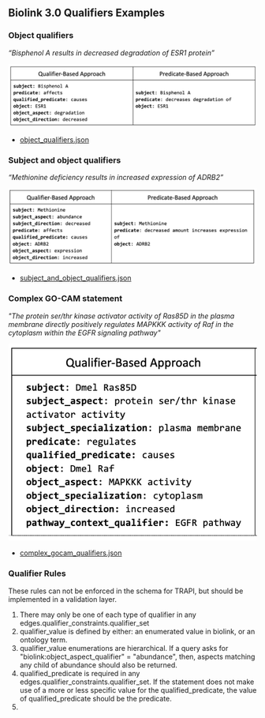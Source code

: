 ## Biolink 3.0 Qualifiers Examples

### Object qualifiers
_“Bisphenol A results in decreased degradation of ESR1 protein”_

![bisphenol](../images/bisphenolA.png)

* [object_qualifiers.json](object_qualifiers.json)

### Subject and object qualifiers
_“Methionine deficiency results in increased expression of ADRB2”_

![methionine](../images/methionine.png)

* [subject_and_object_qualifiers.json](subject_and_object_qualifiers.json)

### Complex GO-CAM statement
_"The protein ser/thr kinase activator activity of Ras85D in the plasma membrane directly positively regulates MAPKKK 
activity of Raf in the cytoplasm within the EGFR signaling pathway"_

![gocam](../images/gocam.png)

* [complex_gocam_qualifiers.json](complex_gocam_qualifiers.json)

### Qualifier Rules

These rules can not be enforced in the schema for TRAPI, but should be implemented in a validation layer.

1. There may only be one of each type of qualifier in any edges.qualifier_constraints.qualifier_set
2. qualifier_value is defined by either: an enumerated value in biolink, or an ontology term. 
3. qualifier_value enumerations are hierarchical.  If a query asks for "biolink:object_aspect_qualifier" = "abundance", 
then, aspects matching any child of abundance should also be returned. 
4. qualified_predicate is required in any edges.qualifier_constraints.qualifier_set.  If the statement does not
make use of a more or less specific value for the qualified_predicate, the value of qualified_predicate should
be the predicate. 
5. 